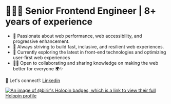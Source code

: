 # 👩🏾‍💻 Senior Frontend Engineer | 8+ years of experience

- 🔧 Passionate about web performance, web accessibility, and progressive enhancement.
- 🚀 Always striving to build fast, inclusive, and resilient web experiences.
- 🌱 Currently exploring the latest in front-end technologies and optimizing user-first web experiences
- 🤝🏾 Open to collaborating and sharing knowledge on making the web better for everyone 🌍✨
 

💬 Let's connect!: [Linkedin](https://www.linkedin.com/in/puritybirir/)
 
[![An image of @birir's Holopin badges, which is a link to view their full Holopin profile](https://holopin.me/birir)](https://holopin.io/@birir)
